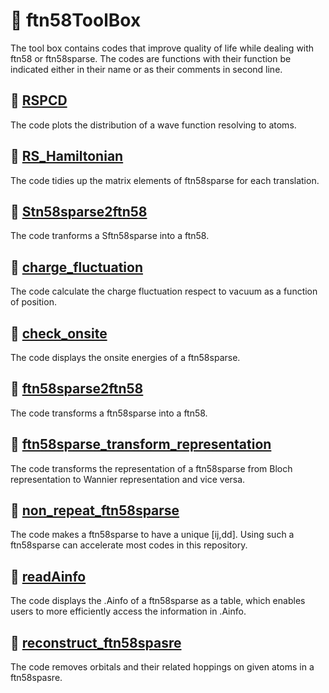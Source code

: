 # 🧭 ftn58ToolBox

The tool box contains codes that improve quality of life while dealing with ftn58 or ftn58sparse. The codes are functions with their function be indicated either in their name or as their comments in second line.

## 🚩 [RSPCD](./RSPCD)

The code plots the distribution of a wave function resolving to atoms.

## 🚩 [RS_Hamiltonian](./RS_Hamiltonian.m)

The code tidies up the matrix elements of ftn58sparse for each translation.

## 🚩 [Stn58sparse2ftn58](./Sftn58sparse2ftn58.m)

The code tranforms a Sftn58sparse into a ftn58.

## 🚩 [charge_fluctuation](./check_onsite.m)

The code calculate the charge fluctuation respect to vacuum as a function of position.

## 🚩 [check_onsite](./check_onsite.m)

The code displays the onsite energies of a ftn58sparse.

## 🚩 [ftn58sparse2ftn58](./ftn58sparse2ftn58.m)

The code transforms a ftn58sparse into a ftn58.

## 🚩 [ftn58sparse_transform_representation](./ftn58sparse_transform_representation.m)

The code transforms the representation of a ftn58sparse from Bloch representation to Wannier representation and vice versa.

## 🚩 [non_repeat_ftn58sparse](./non_repeat_ftn58sparse.m)

The code makes a ftn58sparse to have a unique [ij,dd]. Using such a ftn58sparse can accelerate most codes in this repository.

## 🚩 [readAinfo](./readAinfo.m)

The code displays the .Ainfo of a ftn58sparse as a table, which enables users to more efficiently access the information in .Ainfo.

## 🚩 [reconstruct_ftn58spasre](./reconstruct_ftn58sparse.m)

The code removes orbitals and their related hoppings on given atoms in a ftn58spasre.
